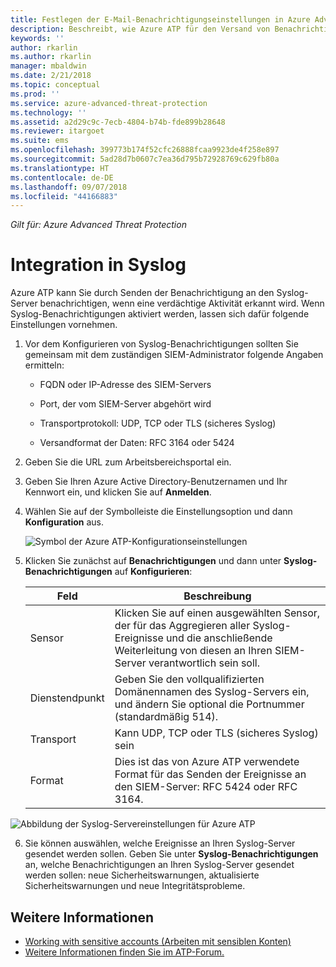```yaml
---
title: Festlegen der E-Mail-Benachrichtigungseinstellungen in Azure Advanced Threat Protection | Microsoft-Dokumentation
description: Beschreibt, wie Azure ATP für den Versand von Benachrichtigungen (per E-Mail oder Azure ATP-Ereignisweiterleitung) bei verdächtigen Aktivitäten konfiguriert werden kann
keywords: ''
author: rkarlin
ms.author: rkarlin
manager: mbaldwin
ms.date: 2/21/2018
ms.topic: conceptual
ms.prod: ''
ms.service: azure-advanced-threat-protection
ms.technology: ''
ms.assetid: a2d29c9c-7ecb-4804-b74b-fde899b28648
ms.reviewer: itargoet
ms.suite: ems
ms.openlocfilehash: 399773b174f52cfc26888fcaa9923de4f258e897
ms.sourcegitcommit: 5ad28d7b0607c7ea36d795b72928769c629fb80a
ms.translationtype: HT
ms.contentlocale: de-DE
ms.lasthandoff: 09/07/2018
ms.locfileid: "44166883"
---
```

*Gilt für: Azure Advanced Threat Protection*



# <a name="integrate-with-syslog"></a>Integration in Syslog

Azure ATP kann Sie durch Senden der Benachrichtigung an den Syslog-Server benachrichtigen, wenn eine verdächtige Aktivität erkannt wird. Wenn Syslog-Benachrichtigungen aktiviert werden, lassen sich dafür folgende Einstellungen vornehmen.

1.  Vor dem Konfigurieren von Syslog-Benachrichtigungen sollten Sie gemeinsam mit dem zuständigen SIEM-Administrator folgende Angaben ermitteln:

    -   FQDN oder IP-Adresse des SIEM-Servers

    -   Port, der vom SIEM-Server abgehört wird

    -   Transportprotokoll: UDP, TCP oder TLS (sicheres Syslog)

    -   Versandformat der Daten: RFC 3164 oder 5424

2.  Geben Sie die URL zum Arbeitsbereichsportal ein.

3.  Geben Sie Ihren Azure Active Directory-Benutzernamen und Ihr Kennwort ein, und klicken Sie auf **Anmelden**.

4.  Wählen Sie auf der Symbolleiste die Einstellungsoption und dann **Konfiguration** aus.

    ![Symbol der Azure ATP-Konfigurationseinstellungen](media/ATP-config-menu.png)

5.  Klicken Sie zunächst auf **Benachrichtigungen** und dann unter **Syslog-Benachrichtigungen** auf **Konfigurieren**:

    |Feld|Beschreibung|
    |---------|---------------|
    |Sensor|Klicken Sie auf einen ausgewählten Sensor, der für das Aggregieren aller Syslog-Ereignisse und die anschließende Weiterleitung von diesen an Ihren SIEM-Server verantwortlich sein soll.|
    |Dienstendpunkt|Geben Sie den vollqualifizierten Domänennamen des Syslog-Servers ein, und ändern Sie optional die Portnummer (standardmäßig 514).|
    |Transport|Kann UDP, TCP oder TLS (sicheres Syslog) sein|
    |Format|Dies ist das von Azure ATP verwendete Format für das Senden der Ereignisse an den SIEM-Server: RFC 5424 oder RFC 3164.|

 ![Abbildung der Syslog-Servereinstellungen für Azure ATP](media/atp-syslog.png)

6. Sie können auswählen, welche Ereignisse an Ihren Syslog-Server gesendet werden sollen. Geben Sie unter **Syslog-Benachrichtigungen** an, welche Benachrichtigungen an Ihren Syslog-Server gesendet werden sollen: neue Sicherheitswarnungen, aktualisierte Sicherheitswarnungen und neue Integritätsprobleme.


## <a name="see-also"></a>Weitere Informationen

- [Working with sensitive accounts (Arbeiten mit sensiblen Konten)](sensitive-accounts.md)
- [Weitere Informationen finden Sie im ATP-Forum.](https://aka.ms/azureatpcommunity)